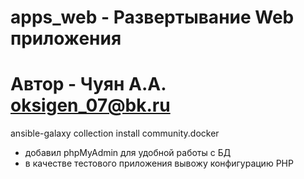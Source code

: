 ﻿# apps_web - Развертывание Web приложения
# Автор - Чуян А.А. oksigen_07@bk.ru
ansible-galaxy collection install community.docker

- добавил phpMyAdmin для удобной работы с БД
- в качестве тестового приложения вывожу конфигурацию PHP 

